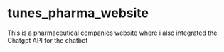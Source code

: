 # tunes_pharma_website
This is a pharmaceutical companies website where i also integrated the Chatgpt API for the chatbot 
